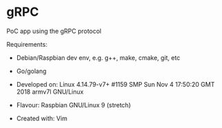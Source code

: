 # gRPC
PoC app using the gRPC protocol

Requirements:
* Debian/Raspbian dev env, e.g. g++, make, cmake, git, etc
* Go/golang

* Developed on: 
Linux 4.14.79-v7+ #1159 SMP Sun Nov 4 17:50:20 GMT 2018 armv7l GNU/Linux
* Flavour: 
Raspbian GNU/Linux 9 (stretch)
* Created with:
Vim
